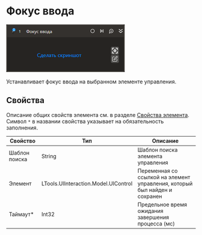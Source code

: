 # Фокус ввода

![](../../../resources/activities/basic/uiinteraction/focus-activity.png)

Устанавливает фокус ввода на выбранном элементе управления.

## Свойства
Описание общих свойств элемента см. в разделе [Свойства элемента](https://docs.primo-rpa.ru/primo-rpa/primo-studio/process/elements#svoistva-elementa).\
Символ `*` в названии свойства указывает на обязательность заполнения.

| Свойство             | Тип                                  | Описание                                            |
| -------------------- | ------------------------------------ | --------------------------------------------------- |
| Шаблон поиска        | String                               | Шаблон поиска элемента управления |
| Элемент              | LTools.UIInteraction.Model.UIControl | Переменная со ссылкой на элемент управления, который был найден и сохранен |
| Таймаут\*            | Int32                                | Предельное время ожидания завершения процесса (мс)  |
